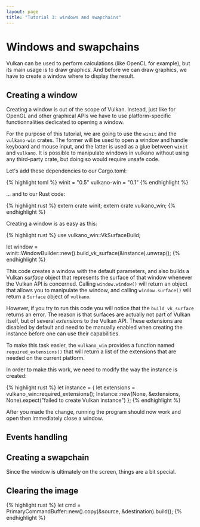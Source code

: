 ```yaml
---
layout: page
title: "Tutorial 3: windows and swapchains"
---
```


# Windows and swapchains

Vulkan can be used to perform calculations (like OpenCL for example), but its main usage is to
draw graphics. And before we can draw graphics, we have to create a window where to display
the result.

## Creating a window

Creating a window is out of the scope of Vulkan. Instead, just like for OpenGL and other
graphical APIs we have to use platform-specific functionnalities dedicated to opening a window.

For the purpose of this tutorial, we are going to use the `winit` and the `vulkano-win` crates.
The former will be used to open a window and handle keyboard and mouse input, and the latter
is used as a glue between `winit` and `vulkano`. It is possible to manipulate windows in vulkano
without using any third-party crate, but doing so would require unsafe code.

Let's add these dependencies to our Cargo.toml:

{% highlight toml %}
winit = "0.5"
vulkano-win = "0.1"
{% endhighlight %}

... and to our Rust code:

{% highlight rust %}
extern crate winit;
extern crate vulkano_win;
{% endhighlight %}

Creating a window is as easy as this:

{% highlight rust %}
use vulkano_win::VkSurfaceBuild;

let window = winit::WindowBuilder::new().build_vk_surface(&instance).unwrap();
{% endhighlight %}

This code creates a window with the default parameters, and also builds a Vulkan *surface* object
that represents the surface of that window whenever the Vulkan API is concerned.
Calling `window.window()` will return an object that allows you to manipulate the window, and
calling `window.surface()` will return a `Surface` object of `vulkano`.

However, if you try to run this code you will notice that the `build_vk_surface` returns an error.
The reason is that surfaces are actually not part of Vulkan itself, but of several *extension*s
to the Vulkan API. These extensions are disabled by default and need to be manually enabled when
creating the instance before one can use their capabilities.

To make this task easier, the `vulkano_win` provides a function named `required_extensions()` that
will return a list of the extensions that are needed on the current platform.

In order to make this work, we need to modify the way the instance is created:

{% highlight rust %}
let instance = {
    let extensions = vulkano_win::required_extensions();
    Instance::new(None, &extensions, None).expect("failed to create Vulkan instance")
};
{% endhighlight %}

After you made the change, running the program should now work and open then immediately close
a window.

## Events handling

## Creating a swapchain

Since the window is ultimately on the screen, things are a bit special.

## Clearing the image

{% highlight rust %}
let cmd = PrimaryCommandBuffer::new().copy(&source, &destination).build();
{% endhighlight %}
